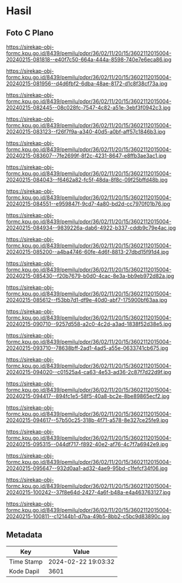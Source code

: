 # Hasil

## Foto C Plano

https://sirekap-obj-formc.kpu.go.id/8439/pemilu/pdpr/36/02/11/20/15/3602112015004-20240215-081818--e40f7c50-664a-444a-8598-740e7e6eca86.jpg

https://sirekap-obj-formc.kpu.go.id/8439/pemilu/pdpr/36/02/11/20/15/3602112015004-20240215-081956--d4d6fbf2-6dba-48ae-8172-d1c8f38cf73a.jpg

https://sirekap-obj-formc.kpu.go.id/8439/pemilu/pdpr/36/02/11/20/15/3602112015004-20240215-082445--08c028fc-7547-4c82-a51e-3ebf3f0942c3.jpg

https://sirekap-obj-formc.kpu.go.id/8439/pemilu/pdpr/36/02/11/20/15/3602112015004-20240215-083123--f26f7f9a-a340-40d5-a0bf-aff57c1846b3.jpg

https://sirekap-obj-formc.kpu.go.id/8439/pemilu/pdpr/36/02/11/20/15/3602112015004-20240215-083607--7fe2699f-8f2c-4231-8647-e8ffb3ae3ac1.jpg

https://sirekap-obj-formc.kpu.go.id/8439/pemilu/pdpr/36/02/11/20/15/3602112015004-20240215-084043--f6462a82-fc5f-48da-8f8c-09f25bffd48b.jpg

https://sirekap-obj-formc.kpu.go.id/8439/pemilu/pdpr/36/02/11/20/15/3602112015004-20240215-084551--e959847f-9cd7-4a80-bd2d-cc7970f01b76.jpg

https://sirekap-obj-formc.kpu.go.id/8439/pemilu/pdpr/36/02/11/20/15/3602112015004-20240215-084934--9839226a-dab6-4922-b337-cddb9c79e4ac.jpg

https://sirekap-obj-formc.kpu.go.id/8439/pemilu/pdpr/36/02/11/20/15/3602112015004-20240215-085200--a4ba4746-60fe-4d6f-8813-27dbd15f91d4.jpg

https://sirekap-obj-formc.kpu.go.id/8439/pemilu/pdpr/36/02/11/20/15/3602112015004-20240215-085430--f20b7679-b0d0-4cac-8e3a-bb9eb972d82a.jpg

https://sirekap-obj-formc.kpu.go.id/8439/pemilu/pdpr/36/02/11/20/15/3602112015004-20240215-085612--f53bb7d1-df9e-40d0-abf7-175900bf63aa.jpg

https://sirekap-obj-formc.kpu.go.id/8439/pemilu/pdpr/36/02/11/20/15/3602112015004-20240215-090710--9257d558-a2c0-4c2d-a3ad-1838f52d38e5.jpg

https://sirekap-obj-formc.kpu.go.id/8439/pemilu/pdpr/36/02/11/20/15/3602112015004-20240215-093710--78638bff-2ad1-4ad5-a55e-0633741cb675.jpg

https://sirekap-obj-formc.kpu.go.id/8439/pemilu/pdpr/36/02/11/20/15/3602112015004-20240215-094020--c01525a4-ca63-4e53-ad36-2c87f7d22d9f.jpg

https://sirekap-obj-formc.kpu.go.id/8439/pemilu/pdpr/36/02/11/20/15/3602112015004-20240215-094417--894fc1e5-58f5-40a8-bc2e-8be89865ecf2.jpg

https://sirekap-obj-formc.kpu.go.id/8439/pemilu/pdpr/36/02/11/20/15/3602112015004-20240215-094617--57b50c25-318b-4f71-a578-8e327ce25fe9.jpg

https://sirekap-obj-formc.kpu.go.id/8439/pemilu/pdpr/36/02/11/20/15/3602112015004-20240215-095315--044df717-f892-40e2-af76-4c7f7a6942e9.jpg

https://sirekap-obj-formc.kpu.go.id/8439/pemilu/pdpr/36/02/11/20/15/3602112015004-20240215-095647--932d0aa1-ad32-4ae9-95bd-c1fefcf34f06.jpg

https://sirekap-obj-formc.kpu.go.id/8439/pemilu/pdpr/36/02/11/20/15/3602112015004-20240215-100242--37f8e64d-2427-4a6f-b48a-e4a463763127.jpg

https://sirekap-obj-formc.kpu.go.id/8439/pemilu/pdpr/36/02/11/20/15/3602112015004-20240215-100811--c12144b1-d7ba-49b5-8bb2-c5bc9d83890c.jpg


## Metadata

| Key        | Value               |
| ---------- | ------------------- |
| Time Stamp | 2024-02-22 19:03:32 |
| Kode Dapil | 3601                |



